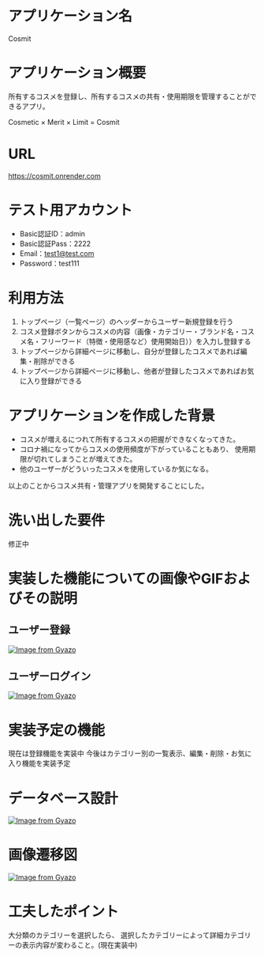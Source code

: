 # アプリケーション名
Cosmit

# アプリケーション概要
所有するコスメを登録し、所有するコスメの共有・使用期限を管理することができるアプリ。

Cosmetic × Merit × Limit = Cosmit

# URL
https://cosmit.onrender.com

# テスト用アカウント
- Basic認証ID：admin
- Basic認証Pass：2222
- Email：test1@test.com
- Password：test111

# 利用方法
1. トップページ（一覧ページ）のヘッダーからユーザー新規登録を行う
2. コスメ登録ボタンからコスメの内容（画像・カテゴリー・ブランド名・コスメ名・フリーワード（特徴・使用感など）使用開始日））を入力し登録する
3. トップページから詳細ページに移動し、自分が登録したコスメであれば編集・削除ができる
4. トップページから詳細ページに移動し、他者が登録したコスメであればお気に入り登録ができる

# アプリケーションを作成した背景
- コスメが増えるにつれて所有するコスメの把握ができなくなってきた。
- コロナ禍になってからコスメの使用頻度が下がっていることもあり、
使用期限が切れてしまうことが増えてきた。
- 他のユーザーがどういったコスメを使用しているか気になる。

以上のことからコスメ共有・管理アプリを開発することにした。

# 洗い出した要件
修正中

# 実装した機能についての画像やGIFおよびその説明
## ユーザー登録
[![Image from Gyazo](https://i.gyazo.com/fca338cbd61b8810cad56e676997cf9c.gif)](https://gyazo.com/fca338cbd61b8810cad56e676997cf9c)

## ユーザーログイン
[![Image from Gyazo](https://i.gyazo.com/fca338cbd61b8810cad56e676997cf9c.gif)](https://gyazo.com/fca338cbd61b8810cad56e676997cf9c)

# 実装予定の機能
現在は登録機能を実装中
今後はカテゴリー別の一覧表示、編集・削除・お気に入り機能を実装予定

# データベース設計
[![Image from Gyazo](https://i.gyazo.com/f632ab3808a2e7251b7d66180b029878.png)](https://gyazo.com/f632ab3808a2e7251b7d66180b029878)

# 画像遷移図
[![Image from Gyazo](https://i.gyazo.com/b6d9bda5e23285ede3307fde32259bb9.png)](https://gyazo.com/b6d9bda5e23285ede3307fde32259bb9)

# 工夫したポイント
大分類のカテゴリーを選択したら、
選択したカテゴリーによって詳細カテゴリーの表示内容が変わること。(現在実装中)